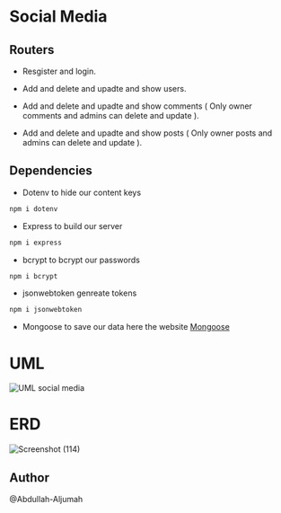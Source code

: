 # Social Media

## Routers

- Resgister and login.

- Add and delete and upadte and show users.

- Add and delete and upadte and show comments ( Only owner comments and admins can delete and update ).

- Add and delete and upadte and show posts ( Only owner posts and admins can delete and update ).

## Dependencies

- Dotenv
  to hide our content keys

```bash
npm i dotenv
```

- Express
  to build our server

```bash
npm i express
```

- bcrypt
  to bcrypt our passwords

```bash
npm i bcrypt
```

- jsonwebtoken
  genreate tokens

```bash
npm i jsonwebtoken
```

- Mongoose
  to save our data
  here the website [Mongoose](https://account.mongodb.com)

# UML

![UML social media](https://user-images.githubusercontent.com/92247941/145218211-eac8acab-9172-48f1-a86d-f3c05ce043e2.png)

# ERD

![Screenshot (114)](https://user-images.githubusercontent.com/92247941/145219878-dfdd68ab-b0ac-4066-ab2d-53bd9b83c33e.png)


## Author

@Abdullah-Aljumah
